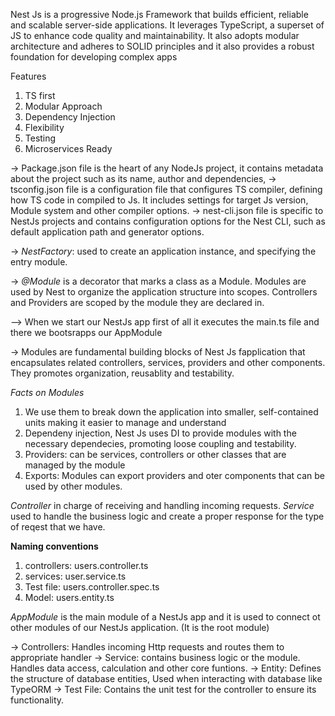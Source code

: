 Nest Js is a progressive Node.js Framework that builds efficient, reliable and scalable server-side applications.
It leverages TypeScript, a superset of JS to enhance code quality and maintainability.
It also adopts modular architecture and adheres to SOLID principles and it also provides a robust foundation for developing complex apps

Features

1. TS first
2. Modular Approach
3. Dependency Injection
4. Flexibility
5. Testing
6. Microservices Ready

-> Package.json file is the heart of any NodeJs project, it contains metadata about the project such as its name, author and dependencies,
-> tsconfig.json file is a configuration file that configures TS compiler, defining how TS code in compiled to Js. It includes settings for target Js version, Module system and other compiler options.
-> nest-cli.json file is specific to NestJs projects and contains configuration options for the Nest CLI, such as default application path and generator options.

-> *NestFactory*: used to create an application instance, and specifying the entry module.

-> *@Module* is a decorator that marks a class as a Module.
Modules are used by Nest to organize the application structure into scopes.
Controllers and Providers are scoped by the module they are declared in.

--> When we start our NestJs app first of all it executes the main.ts file and there we bootsrapps our AppModule

-> Modules are fundamental building blocks of Nest Js fapplication that encapsulates related controllers, services, providers and other components. They promotes organization, reusablity and testability.

*Facts on Modules*

1. We use them to break down the application into smaller, self-contained units making it easier to manage and understand
2. Dependeny injection, Nest Js uses DI to provide modules with the necessary dependecies, promoting loose coupling and testability.
3. Providers: can be services, controllers or other classes that are managed by the module
4. Exports: Modules can export providers and oter components that can be used by other modules.

*Controller* in charge of receiving and handling incoming requests.
*Service* used to handle the business logic and create a proper response for the type of reqest that we have.

**Naming conventions**
1. controllers: users.controller.ts
2. services: user.service.ts
3. Test file: users.controller.spec.ts
4. Model: users.entity.ts

*AppModule* is the main module of a NestJs app and it is used to connect ot other modules of our NestJs application.
(It is the root module)


-> Controllers: Handles incoming Http requests and routes them to appropriate handler
-> Service: contains business logic or the module. Handles data access, calculation and other core funtions.
-> Entity: Defines the structure of database entities, Used when interacting with database like TypeORM
-> Test File: Contains the unit test for the controller to ensure its functionality.

